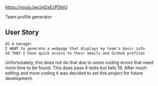 https://youtu.be/JnDxEzPDblU

Team profile generator
## User Story

```md
AS A manager
I WANT to generate a webpage that displays my team's basic info
SO THAT I have quick access to their emails and GitHub profiles
```

Unfortunately, this does not do that due to some coding errors that need more time to be found.
This does pass 4 tests but fails 19. After much editing and more coding it was decided to set this project for future development.  